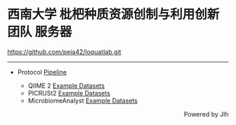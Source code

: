 # 西南大学  枇杷种质资源创制与利用创新团队 服务器

<https://github.com/peja42/loquatlab.git>

---

- Protocol [Pipeline](https://github.com/peja42/loquatlab/blob/main/lab-pipeline.sh)
  
    - QIIME 2 [Example Datasets](https://github.com/peja42/loquatlab/tree/main/qiime2)
    - PICRUSt2  [Example Datasets](https://github.com/peja42/loquatlab/tree/main/picrust2)
    - MicrobiomeAnalyst [Example Datasets](https://github.com/peja42/loquatlab/tree/main/MicrobiomeAnalyst)

<p align="right">Powered by Jlh</p>
